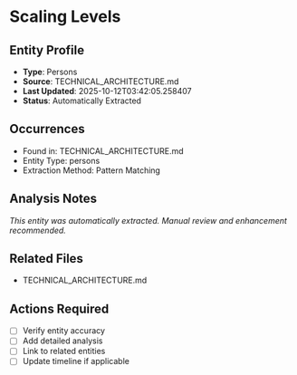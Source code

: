 # Scaling Levels

## Entity Profile
- **Type**: Persons
- **Source**: TECHNICAL_ARCHITECTURE.md
- **Last Updated**: 2025-10-12T03:42:05.258407
- **Status**: Automatically Extracted

## Occurrences
- Found in: TECHNICAL_ARCHITECTURE.md
- Entity Type: persons
- Extraction Method: Pattern Matching

## Analysis Notes
*This entity was automatically extracted. Manual review and enhancement recommended.*

## Related Files
- TECHNICAL_ARCHITECTURE.md

## Actions Required
- [ ] Verify entity accuracy
- [ ] Add detailed analysis
- [ ] Link to related entities
- [ ] Update timeline if applicable
